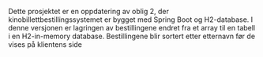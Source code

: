 Dette prosjektet er en oppdatering av oblig 2, der kinobillettbestillingssystemet er bygget med Spring Boot og H2-database. I denne versjonen er lagringen av bestillingene endret fra et array til en tabell i en H2-in-memory database. Bestillingene blir sortert etter etternavn før de vises på klientens side
